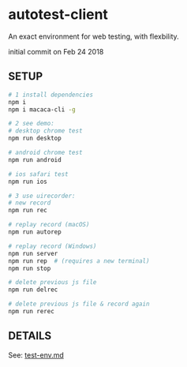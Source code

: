 # autotest-client
An exact environment for web testing, with flexbility.

initial commit on Feb 24 2018

## SETUP

```bash
# 1 install dependencies
npm i
npm i macaca-cli -g

# 2 see demo:
# desktop chrome test
npm run desktop

# android chrome test
npm run android

# ios safari test
npm run ios

# 3 use uirecorder:
# new record
npm run rec

# replay record (macOS)
npm run autorep

# replay record (Windows)
npm run server
npm run rep  # (requires a new terminal)
npm run stop

# delete previous js file
npm run delrec

# delete previous js file & record again
npm run rerec

```

## DETAILS

See: [test-env.md](test-env.md)
